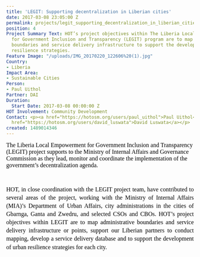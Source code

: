 ```yaml
---
title: 'LEGIT: Supporting decentralization in Liberian cities'
date: 2017-03-08 23:05:00 Z
permalink: projects/legit_supporting_decentralization_in_liberian_cities
position: 4
Project Summary Text: HOT’s project objectives within The Liberia Local Empowerment
  for Government Inclusion and Transparency (LEGIT) program are to map administrative
  boundaries and service delivery infrastructure to support the development of urban
  resilience strategies.
Feature Image: "/uploads/IMG_20170220_122606%20(1).jpg"
Country:
- Liberia
Impact Area:
- Sustainable Cities
Person:
- Paul Uithol
Partner: DAI
Duration:
  Start Date: 2017-03-08 00:00:00 Z
HOT Involvement: Community Development
Contact: <p><a href="https://hotosm.org/users/paul_uithol">Paul Uithol</a></p><p><a
  href="https://hotosm.org/users/david_luswata">David Luswata</a></p>
created: 1489014346
---
```


<p><span id="docs-internal-guid-969bd3a9-b022-d1b3-ef1a-cab7ece8a129" style="font-size: 12pt; font-family: Calibri; color: #000000; background-color: transparent; font-weight: 400; font-style: normal; font-variant: normal; text-decoration: none; vertical-align: baseline;">The Liberia Local Empowerment for Government Inclusion and Transparency (LEGIT) project supports to the Ministry of Internal Affairs and Governance Commission as they lead, monitor and coordinate the implementation of the government’s decentralization agenda.</span></p><p> </p><p style="line-height: 1.3800000000000001; margin-top: 0pt; margin-bottom: 6pt; text-align: justify;" dir="ltr"><span style="font-size: 12pt; font-family: Calibri; color: #000000; background-color: transparent; font-weight: 400; font-style: normal; font-variant: normal; text-decoration: none; vertical-align: baseline;">HOT, in close coordination with the LEGIT project team, have contributed to several areas of the project, working with the Ministry of Internal Affairs (MIA)’s Department of Urban Affairs, city administrations in the cities of Gbarnga, Ganta and Zwedru, and selected CSOs and CBOs. HOT’s project objectives within LEGIT are to map administrative boundaries and service delivery infrastructure or points, support our Liberian partners to conduct mapping, develop a service delivery database and to support the development of urban resilience strategies for each city.</span></p>